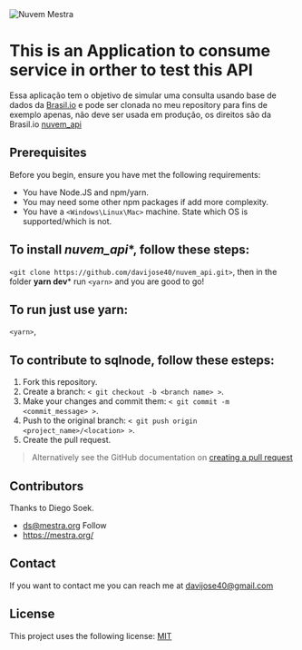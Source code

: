 
<img src="https://i.imgur.com/Z4qkMQi.png" alt="Nuvem Mestra">

<!-- name the thing -->
# This is an Application to consume service in orther to test this API

<!-- summary -->
Essa aplicação tem o objetivo de simular uma consulta usando base de dados da
[Brasil.io](https://brasil.io/api/dataset/covid19/) e pode ser clonada no meu repository para fins de exemplo apenas, não deve ser usada em produção, os direitos são da Brasil.io
[nuvem_api](https://github.com/davijose40/nuvem_api.git)

<!-- Prerequisites -->
## Prerequisites
Before you begin, ensure you have met the following requirements:
* You have  Node.JS and npm/yarn.
* You may need some other npm packages if add more complexity.
* You have a `<Windows\Linux\Mac>` machine. State which OS is supported/which is not.


<!-- How to install the thing -->
## To install *nuvem_api**, follow these steps:
`<git clone https://github.com/davijose40/nuvem_api.git>`, then in the folder **yarn dev*** run `<yarn>` and you are good to go!

<!-- How to use the thing -->
## To run just use yarn:
`<yarn>`,


<!-- How to contribute to the thing -->
## To contribute to **sqlnode**, follow these esteps:
1. Fork this repository.
2. Create a branch: `< git checkout -b <branch name> >`.
3. Make your changes and commit them: `< git commit -m <commit_message> >`.
4. Push to the original branch: `< git push origin <project_name>/<location> >`.
5. Create the pull request.

> Alternatively see the GitHub documentation on [creating a pull request](https://help.github.com/en/github/collaborating-with-issues-and-pull-requests/creating-a-pull-request)

<!-- Add contributors -->
## Contributors
Thanks to Diego Soek.
* ds@mestra.org
Follow
* https://mestra.org/


<!-- Add acknowledgements -->




<!-- Contact information -->
## Contact
If you want to contact me you can reach me at davijose40@gmail.com


<!-- Add licence information -->
## License
This project uses the following license: [MIT](hhttps://opensource.org/licenses/MIT)
